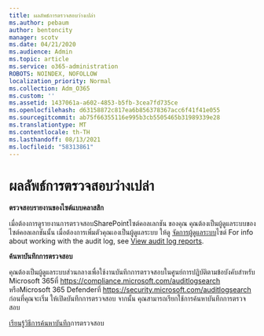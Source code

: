 ```yaml
---
title: ผลลัพธ์การตรวจสอบว่างเปล่า
ms.author: pebaum
author: bentoncity
manager: scotv
ms.date: 04/21/2020
ms.audience: Admin
ms.topic: article
ms.service: o365-administration
ROBOTS: NOINDEX, NOFOLLOW
localization_priority: Normal
ms.collection: Adm_O365
ms.custom: ''
ms.assetid: 1437061a-a602-4853-b5fb-3cea7fd735ce
ms.openlocfilehash: d63158872c817ea6b856378367acc6f41f41e055
ms.sourcegitcommit: ab75f66355116e995b3cb5505465b31989339e28
ms.translationtype: MT
ms.contentlocale: th-TH
ms.lasthandoff: 08/13/2021
ms.locfileid: "58313861"
---
```

# <a name="auditing-results-are-blank"></a>ผลลัพธ์การตรวจสอบว่างเปล่า

**ตรวจสอบรายงานของไซต์แบบคลาสสิก**
  
เมื่อต้องการดูรายงานการตรวจสอบSharePointไซต์คอลเลกชัน ของคุณ คุณต้องเป็นผู้ดูแลระบบของไซต์คอลเลกชันนั้น เมื่อต้องการเพิ่มตัวคุณเองเป็นผู้ดูแลระบบ ให้ดู [จัดการผู้ดูแลระบบ](https://docs.microsoft.com/sharepoint/manage-site-collection-administrators)ไซต์ For info about working with the audit log, see [View audit log reports](https://support.microsoft.com/office/view-audit-log-reports-b37c5869-1b47-4a82-a30d-ea20070fe527).
  
**ค้นหาบันทึกการตรวจสอบ**
  
คุณต้องเป็นผู้ดูแลระบบส่วนกลางเพื่อใช้งานบันทึกการตรวจสอบในศูนย์การปฏิบัติตามข้อบังคับสําหรับ Microsoft 365ที่ <https://compliance.microsoft.com/auditlogsearch> หรือMicrosoft 365 Defenderที่ <https://security.microsoft.com/auditlogsearch> ก่อนที่คุณจะเริ่ม ให้เปิดบันทึกการตรวจสอบ จากนั้น คุณสามารถเรียกใช้การค้นหาบันทึกการตรวจสอบ
  
[เรียนรู้วิธีการค้นหาบันทึก](https://docs.microsoft.com/microsoft-365/compliance/search-the-audit-log-in-security-and-compliance#search-the-audit-log)การตรวจสอบ
